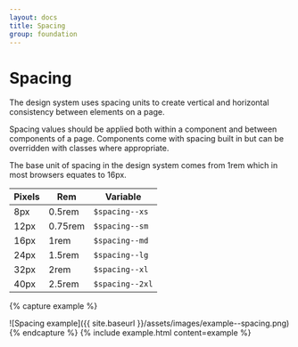 ```yaml
---
layout: docs
title: Spacing
group: foundation
---
```


# Spacing

The design system uses spacing units to create vertical and horizontal consistency between elements on a page.

Spacing values should be applied both within a component and between components of a page. Components come with spacing built in but can be overridden with classes where appropriate.

The base unit of spacing in the design system comes from 1rem which in most browsers equates to 16px.

| Pixels    | Rem      | Variable       |
| --------- | -----    | -------------- |
| 8px       | 0.5rem   | `$spacing--xs`  |
| 12px      | 0.75rem  | `$spacing--sm`   |
| 16px      | 1rem     | `$spacing--md`   |
| 24px      | 1.5rem   | `$spacing--lg`   |
| 32px      | 2rem     | `$spacing--xl`  |
| 40px      | 2.5rem   | `$spacing--2xl` |


{% capture example %}
<div markdown="1">
  ![Spacing example]({{ site.baseurl }}/assets/images/example--spacing.png)
</div>
{% endcapture %}
{% include example.html content=example %}
